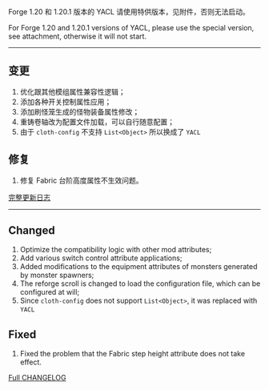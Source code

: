 Forge 1.20 和 1.20.1 版本的 YACL 请使用特供版本，见附件，否则无法启动。

For Forge 1.20 and 1.20.1 versions of YACL, please use the special version, see attachment, otherwise it will not start.

- - -

## 变更

1. 优化跟其他模组属性兼容性逻辑；
2. 添加各种开关控制属性应用；
3. 添加刷怪笼生成的怪物装备属性修改；
4. 重铸卷轴改为配置文件加载，可以自行随意配置；
5. 由于 `cloth-config` 不支持 `List<Object>` 所以换成了 `YACL`

## 修复

1. 修复 Fabric 台阶高度属性不生效问题。

[完整更新日志](https://github.com/LangYueMc/EquipmentStandard/blob/master/CHANGELOG.md)
- - -
## Changed

1. Optimize the compatibility logic with other mod attributes;
2. Add various switch control attribute applications;
3. Added modifications to the equipment attributes of monsters generated by monster spawners;
4. The reforge scroll is changed to load the configuration file, which can be configured at will;
5. Since `cloth-config` does not support `List<Object>`, it was replaced with `YACL`

## Fixed

1. Fixed the problem that the Fabric step height attribute does not take effect.
 
[Full CHANGELOG](https://github.com/LangYueMc/EquipmentStandard/blob/master/CHANGELOG_en.md)
